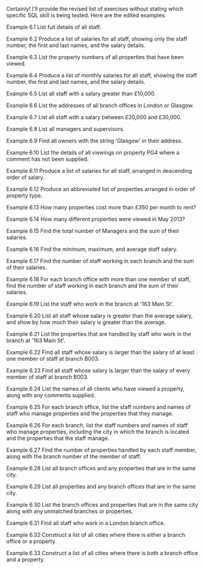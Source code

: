 Certainly! I'll provide the revised list of exercises without stating which specific SQL skill is being tested. Here are the edited examples:

Example 6.1
List full details of all staff.

Example 6.2
Produce a list of salaries for all staff, showing only the staff number, the first and last names, and the salary details.

Example 6.3
List the property numbers of all properties that have been viewed.

Example 6.4
Produce a list of monthly salaries for all staff, showing the staff number, the first and last names, and the salary details.

Example 6.5
List all staff with a salary greater than £10,000.

Example 6.6
List the addresses of all branch offices in London or Glasgow.

Example 6.7
List all staff with a salary between £20,000 and £30,000.

Example 6.8
List all managers and supervisors.

Example 6.9
Find all owners with the string 'Glasgow' in their address.

Example 6.10
List the details of all viewings on property PG4 where a comment has not been supplied.

Example 6.11
Produce a list of salaries for all staff, arranged in descending order of salary.

Example 6.12
Produce an abbreviated list of properties arranged in order of property type.

Example 6.13
How many properties cost more than £350 per month to rent?

Example 6.14
How many different properties were viewed in May 2013?

Example 6.15
Find the total number of Managers and the sum of their salaries.

Example 6.16
Find the minimum, maximum, and average staff salary.

Example 6.17
Find the number of staff working in each branch and the sum of their salaries.

Example 6.18
For each branch office with more than one member of staff, find the number of staff working in each branch and the sum of their salaries.

Example 6.19
List the staff who work in the branch at '163 Main St'.

Example 6.20
List all staff whose salary is greater than the average salary, and show by how much their salary is greater than the average.

Example 6.21
List the properties that are handled by staff who work in the branch at '163 Main St'.

Example 6.22
Find all staff whose salary is larger than the salary of at least one member of staff at branch B003.

Example 6.23
Find all staff whose salary is larger than the salary of every member of staff at branch B003.

Example 6.24
List the names of all clients who have viewed a property, along with any comments supplied.

Example 6.25
For each branch office, list the staff numbers and names of staff who manage properties and the properties that they manage.

Example 6.26
For each branch, list the staff numbers and names of staff who manage properties, including the city in which the branch is located and the properties that the staff manage.

Example 6.27
Find the number of properties handled by each staff member, along with the branch number of the member of staff.

Example 6.28
List all branch offices and any properties that are in the same city.

Example 6.29
List all properties and any branch offices that are in the same city.

Example 6.30
List the branch offices and properties that are in the same city along with any unmatched branches or properties.

Example 6.31
Find all staff who work in a London branch office.

Example 6.32
Construct a list of all cities where there is either a branch office or a property.

Example 6.33
Construct a list of all cities where there is both a branch office and a property.